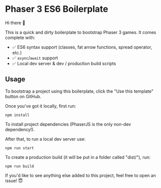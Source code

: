 # Phaser 3 ES6 Boilerplate

Hi there 👋

This is a quick and dirty boilerplate to bootstrap Phaser 3 games. It comes complete with:

  - ✅ ES6 syntax support (classes, fat arrow functions, spread operator, etc.)
  - ✅ `async`/`await` support
  - ✅ Local dev server & dev / production build scripts

## Usage

To bootstrap a project using this boilerplate, click the "Use this template" button on GitHub.

Once you've got it locally, first run:

```
npm install
```

To install project dependencies (PhaserJS is the only non-dev dependency!).

After that, to run a local dev server use:

```
npm run start
```

To create a production build (it will be put in a folder called "dist/"), run:

```
npm run build
```

If you'd like to see anything else added to this project, feel free to open an issue! 😇
